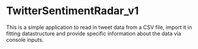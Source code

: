 # TwitterSentimentRadar_v1
This is a simple application to read in tweet data from a CSV file, import it in fitting datastructure and provide specific information about the data via console inputs.
